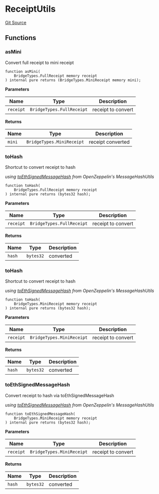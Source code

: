 # ReceiptUtils
[Git Source](https://github.com/ambrosus/token-bridge/blob/b8faea8dbabdd33f2dbbdda724404a71e4c5b492/contracts/utils/ReceiptUtils.sol)


## Functions
### asMini

Convert full receipt to mini receipt


```solidity
function asMini(
    BridgeTypes.FullReceipt memory receipt
) internal pure returns (BridgeTypes.MiniReceipt memory mini);
```
**Parameters**

|Name|Type|Description|
|----|----|-----------|
|`receipt`|`BridgeTypes.FullReceipt`|receipt to convert|

**Returns**

|Name|Type|Description|
|----|----|-----------|
|`mini`|`BridgeTypes.MiniReceipt`|receipt converted|


### toHash

Shortcut to convert receipt to hash

*using [toEthSignedMessageHash](https://docs.openzeppelin.com/contracts/5.x/api/utils#MessageHashUtils-toEthSignedMessageHash-bytes32-) from OpenZeppelin's MessageHashUtils*


```solidity
function toHash(
    BridgeTypes.FullReceipt memory receipt
) internal pure returns (bytes32 hash);
```
**Parameters**

|Name|Type|Description|
|----|----|-----------|
|`receipt`|`BridgeTypes.FullReceipt`|receipt to convert|

**Returns**

|Name|Type|Description|
|----|----|-----------|
|`hash`|`bytes32`|converted|


### toHash

Shortcut to convert receipt to hash

*using [toEthSignedMessageHash](https://docs.openzeppelin.com/contracts/5.x/api/utils#MessageHashUtils-toEthSignedMessageHash-bytes32-) from OpenZeppelin's MessageHashUtils*


```solidity
function toHash(
    BridgeTypes.MiniReceipt memory receipt
) internal pure returns (bytes32 hash);
```
**Parameters**

|Name|Type|Description|
|----|----|-----------|
|`receipt`|`BridgeTypes.MiniReceipt`|receipt to convert|

**Returns**

|Name|Type|Description|
|----|----|-----------|
|`hash`|`bytes32`|converted|


### toEthSignedMessageHash

Convert receipt to hash via toEthSignedMessageHash

*using [toEthSignedMessageHash](https://docs.openzeppelin.com/contracts/5.x/api/utils#MessageHashUtils-toEthSignedMessageHash-bytes32-) from OpenZeppelin's MessageHashUtils*


```solidity
function toEthSignedMessageHash(
    BridgeTypes.MiniReceipt memory receipt
) internal pure returns (bytes32 hash);
```
**Parameters**

|Name|Type|Description|
|----|----|-----------|
|`receipt`|`BridgeTypes.MiniReceipt`|receipt to convert|

**Returns**

|Name|Type|Description|
|----|----|-----------|
|`hash`|`bytes32`|converted|


